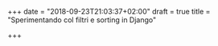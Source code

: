 +++
date = "2018-09-23T21:03:37+02:00"
draft = true
title = "Sperimentando col filtri e sorting in Django"

+++
